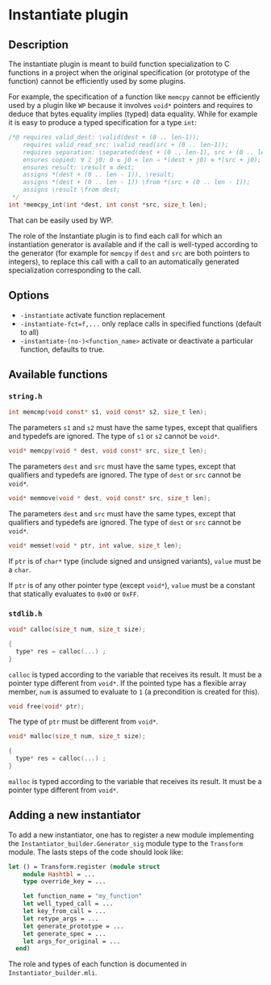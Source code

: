 # Instantiate plugin

## Description

The instantiate plugin is meant to build function specialization to C functions
in a project when the original specification (or prototype of the function)
cannot be efficiently used by some plugins.

For example, the specification of a function like `memcpy` cannot be efficiently
used by a plugin like `WP` because it involves `void*` pointers and requires to
deduce that bytes equality implies (typed) data equality. While for example it
is easy to produce a typed specification for a type `int`:

```c
/*@ requires valid_dest: \valid(dest + (0 .. len-1));
    requires valid_read_src: \valid_read(src + (0 .. len-1));
    requires separation: \separated(dest + (0 .. len-1), src + (0 .. len-1));
    ensures copied: ∀ ℤ j0; 0 ≤ j0 < len ⇒ *(dest + j0) ≡ *(src + j0);
    ensures result: \result ≡ dest;
    assigns *(dest + (0 .. len - 1)), \result;
    assigns *(dest + (0 .. len - 1)) \from *(src + (0 .. len - 1));
    assigns \result \from dest;
 */
int *memcpy_int(int *dest, int const *src, size_t len);
```

That can be easily used by WP.

The role of the Instantiate plugin is to find each call for which an
instantiation generator is available and if the call is well-typed according to
the generator (for example for `memcpy` if `dest` and `src` are both pointers to
integers), to replace this call with a call to an automatically generated
specialization corresponding to the call.

## Options

- `-instantiate` activate function replacement
- `-instantiate-fct=f,...` only replace calls in specified functions (default to all)
- `-instantiate-(no-)<function_name>` activate or deactivate a particular
  function, defaults to true.

## Available functions

### `string.h`

```c
int memcmp(void const* s1, void const* s2, size_t len);
```

The parameters `s1` and `s2` must have the same types, except that qualifiers
and typedefs are ignored. The type of `s1` or `s2` cannot be `void*`.

```c
void* memcpy(void * dest, void const* src, size_t len);
```

The parameters `dest` and `src` must have the same types, except that qualifiers
and typedefs are ignored. The type of `dest` or `src` cannot be `void*`.

```c
void* memmove(void * dest, void const* src, size_t len);
```

The parameters `dest` and `src` must have the same types, except that qualifiers
and typedefs are ignored. The type of `dest` or `src` cannot be `void*`.

```c
void* memset(void * ptr, int value, size_t len);
```

If `ptr` is of `char*` type (include signed and unsigned variants), `value` must
be a `char`.

If `ptr` is of any other pointer type (except `void*`), `value` must be a
constant that statically evaluates to `0x00` or `0xFF`.

### `stdlib.h`

```c
void* calloc(size_t num, size_t size);

{
  type* res = calloc(...) ;
}
```

`calloc` is typed according to the variable that receives its result. It must be
a pointer type different from `void*`. If the pointed type has a flexible array
member, `num` is assumed to evaluate to `1` (a precondition is created for this).

```c
void free(void* ptr);
```

The type of `ptr` must be different from `void*`.


```c
void* malloc(size_t num, size_t size);

{
  type* res = calloc(...) ;
}
```

`malloc` is typed according to the variable that receives its result. It must be
a pointer type different from `void*`.

## Adding a new instantiator

To add a new instantiator, one has to register a new module implementing the
`Instantiator_builder.Generator_sig` module type to the `Transform` module. The
lasts steps of the code should look like:

```ocaml
let () = Transform.register (module struct
    module Hashtbl = ...
    type override_key = ...

    let function_name = "my_function"
    let well_typed_call = ...
    let key_from_call = ...
    let retype_args = ...
    let generate_prototype = ...
    let generate_spec = ...
    let args_for_original = ...
  end)
```

The role and types of each function is documented in `Instantiator_builder.mli`.